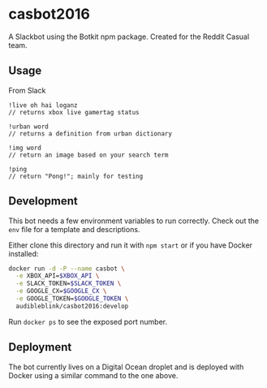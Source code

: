 # casbot2016

A Slackbot using the Botkit npm package. Created for the Reddit Casual team. 


## Usage
From Slack

```
!live oh hai loganz
// returns xbox live gamertag status

!urban word
// returns a definition from urban dictionary

!img word
// return an image based on your search term

!ping
// return "Pong!"; mainly for testing
```

## Development

This bot needs a few environment variables to run correctly. Check out the `env` file for a template and descriptions.

Either clone this directory and run it with `npm start` or if you have Docker installed:

```sh
docker run -d -P --name casbot \
  -e XBOX_API=$XBOX_API \
  -e SLACK_TOKEN=$SLACK_TOKEN \
  -e GOOGLE_CX=$GOOGLE_CX \
  -e GOOGLE_TOKEN=$GOOGLE_TOKEN \
  audibleblink/casbot2016:develop
```

Run `docker ps` to see the exposed port number.

## Deployment
 The bot currently lives on a Digital Ocean droplet and is deployed with Docker using a similar command to the one above.
 
